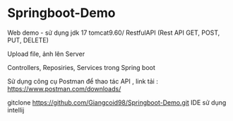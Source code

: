# Springboot-Demo
Web demo - sử dụng jdk 17 tomcat9.60/ RestfulAPI (Rest API GET, POST, PUT, DELETE)

Upload file, ảnh lên Server 

Controllers, Reposiries, Services trong Spring boot

Sử dụng công cụ Postman để thao tác API , link tải : https://www.postman.com/downloads/


gitclone https://github.com/Giangcoid98/Springboot-Demo.git
IDE sử dụng intellij
